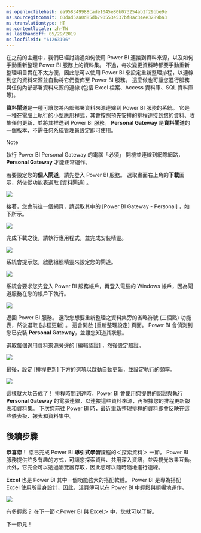 ```yaml
---
ms.openlocfilehash: ea958349988cade1045e80b073254ab1f29bbe9e
ms.sourcegitcommit: 60dad5aa0d85db790553e537bf8ac34ee3289ba3
ms.translationtype: HT
ms.contentlocale: zh-TW
ms.lasthandoff: 05/29/2019
ms.locfileid: "61263196"
---
```

在之前的主題中，我們已經討論過如何使用 Power BI 連接到資料來源，以及如何手動重新整理 Power BI 服務上的資料集。 不過，每次變更資料時都要手動重新整理項目實在不太方便，因此您可以使用 Power BI 來設定重新整理排程，以連線到您的資料來源並自動將它們發佈至 Power BI 服務。 這麼做也可讓您進行服務與任何內部部署資料來源的連線 (包括 Excel 檔案、Access 資料庫、SQL 資料庫等)。

**資料閘道**是一種可讓您將內部部署資料來源連線到 Power BI 服務的系統。 它是一種在電腦上執行的小型應用程式，其會按照預先安排的排程連接到您的資料、收集任何更新，並將其推送到 Power BI 服務。 **Personal Gateway** 是**資料閘道**的一個版本，不需任何系統管理員設定即可使用。

>[!NOTE]
>執行 Power BI Personal Gateway 的電腦「必須」  開機並連線到網際網路，**Personal Gateway** 才能正常運作。
> 

若要設定您的**個人閘道**，請先登入 Power BI 服務。 選取畫面右上角的**下載**圖示，然後從功能表選取 [資料閘道]  。

![](media/4-6-install-configure-personal-gateway/4-6_1b.png)

接著，您會前往一個網頁，請選取其中的 [Power BI Gateway - Personal]  ，如下所示。

![](media/4-6-install-configure-personal-gateway/4-6_2b.png)

完成下載之後，請執行應用程式，並完成安裝精靈。

![](media/4-6-install-configure-personal-gateway/4-6_3a.png)

系統會提示您，啟動組態精靈來設定您的閘道。

![](media/4-6-install-configure-personal-gateway/4-6_3b.png)

系統會要求您先登入 Power BI 服務帳戶，再登入電腦的 Windows 帳戶，因為閘道服務在您的帳戶下執行。

![](media/4-6-install-configure-personal-gateway/4-6_3c.png)

返回 Power BI 服務。 選取您想要重新整理之資料集旁的省略符號 (三個點) 功能表，然後選取 [排程更新]  。 這會開啟 [重新整理設定]  頁面。 Power BI 會偵測到您已安裝 **Personal Gateway**，並讓您知道其狀態。

選取每個適用資料來源旁邊的 [編輯認證]  ，然後設定驗證。

![](media/4-6-install-configure-personal-gateway/4-6_6.png)

最後，設定 [排程更新]  下方的選項以啟動自動更新，並設定執行的頻率。

![](media/4-6-install-configure-personal-gateway/4-6_7.png)

這樣就大功告成了！ 排程時間到達時，Power BI 會使用您提供的認證與執行 **Personal Gateway** 的電腦連線，以連接這些資料來源，再根據您的排程更新報表和資料集。 下次您前往 Power BI 時，最近重新整理排程的資料即會反映在這些儀表板、報表和資料集中。

## <a name="next-steps"></a>後續步驟
**恭喜您！** 您已完成 Power BI **導引式學習**課程的＜探索資料＞  一節。 Power BI 服務提供許多有趣的方式，可讓您探索資料、共用深入資訊，並與視覺效果互動。 此外，它完全可以透過瀏覽器存取，因此您可以隨時隨地進行連線。

**Excel** 也是 Power BI 其中一個功能強大的搭配軟體。 Power BI 是專為搭配 Excel 使用所量身設計，因此，活頁簿可以在 Power BI 中輕鬆與順暢地運作。

![](media/4-6-install-configure-personal-gateway/5-1_1.png)

有多輕鬆？ 在下一節＜Power BI 與 Excel＞  中，您就可以了解。

下一節見！


